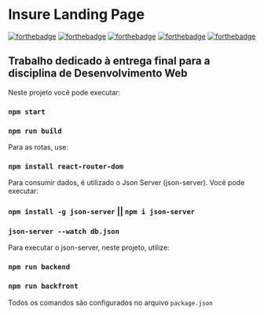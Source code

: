 # Insure Landing Page

[![forthebadge](https://forthebadge.com/images/badges/built-with-love.svg)](https://forthebadge.com) [![forthebadge](https://forthebadge.com/images/badges/powered-by-coffee.svg)](https://forthebadge.com) [![forthebadge](https://forthebadge.com/images/badges/uses-js.svg)](https://forthebadge.com) [![forthebadge](https://forthebadge.com/images/badges/uses-html.svg)](https://forthebadge.com) [![forthebadge](https://forthebadge.com/images/badges/uses-css.svg)](https://forthebadge.com)

## Trabalho dedicado à entrega final para a disciplina de Desenvolvimento Web


Neste projeto você pode executar:

### `npm start`
### `npm run build`

Para as rotas, use:
### `npm install react-router-dom`

Para consumir dados, é utilizado o Json Server (json-server). Você pode executar:

### `npm install -g json-server` || `npm i json-server`

### `json-server --watch db.json`

Para executar o json-server, neste projeto, utilize: 

### `npm run backend`
### `npm run backfront`  

Todos os comandos são configurados no arquivo `package.json` 